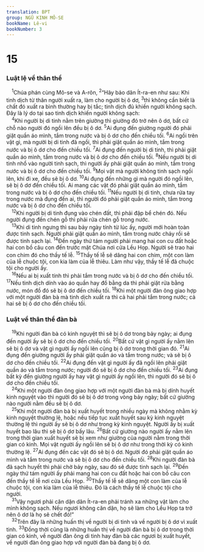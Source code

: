```yaml
---
translation: BPT
group: NGŨ KINH MÔ-SE
bookName: Lê-vi 
bookNumber: 3
---
```


<div class="title"><h1>15</h1><h3>Luật lệ về thân thể</h3></div>
<span class="verse le_15_1"> <sup>1</sup>Chúa phán cùng Mô-se và A-rôn,</span>
<span class="verse le_15_2"><sup>2</sup>“Hãy bảo dân Ít-ra-en như sau: Khi tinh dịch từ thân người xuất ra, làm cho người bị ô dơ,</span>
<span class="verse le_15_3"><sup>3</sup>thì không cần biết là chất đó xuất ra bình thường hay bị tắc; tinh dịch đủ khiến người không sạch. Đây là lý do tại sao tinh dịch khiến người không sạch:<br/></span>
<span class="verse le_15_4"> <sup>4</sup>Khi người bị di tinh nằm trên giường thì giường đó trở nên ô dơ, bất cứ chỗ nào người đó ngồi lên đều bị ô dơ.</span>
<span class="verse le_15_5"><sup>5</sup>Ai đụng đến giường người đó phải giặt quần áo mình, tắm trong nước và bị ô dơ cho đến chiều tối.</span>
<span class="verse le_15_6"><sup>6</sup>Ai ngồi trên vật gì, mà người bị di tinh đã ngồi, thì phải giặt quần áo mình, tắm trong nước và bị ô dơ cho đến chiều tối.</span>
<span class="verse le_15_7"><sup>7</sup>Ai đụng đến người bị di tinh, thì phải giặt quần áo mình, tắm trong nước và bị ô dơ cho đến chiều tối.</span>
<span class="verse le_15_8"><sup>8</sup>Nếu người bị di tinh nhổ vào người tinh sạch, thì người ấy phải giặt quần áo mình, tắm trong nước và bị ô dơ cho đến chiều tối.</span>
<span class="verse le_15_9"><sup>9</sup>Mọi vật mà người không tinh sạch ngồi lên, khi đi xe, đều sẽ bị ô dơ.</span>
<span class="verse le_15_10"><sup>10</sup>Ai đụng đến những gì mà người đó ngồi lên, sẽ bị ô dơ đến chiều tối. Ai mang các vật đó phải giặt quần áo mình, tắm trong nước và bị ô dơ cho đến chiều tối.</span>
<span class="verse le_15_11"><sup>11</sup>Nếu người bị di tinh, chưa rửa tay trong nước mà đụng đến ai, thì người đó phải giặt quần áo mình, tắm trong nước và bị ô dơ cho đến chiều tối.<br/></span>
<span class="verse le_15_12"> <sup>12</sup>Khi người bị di tinh đụng vào chén đất, thì phải đập bể chén đó. Nếu người đụng đến chén gỗ thì phải rửa chén gỗ trong nước.<br/></span>
<span class="verse le_15_13"> <sup>13</sup>Khi di tinh ngưng thì sau bảy ngày tính từ lúc ấy, người mới hoàn toàn được tinh sạch. Người phải giặt quần áo mình, tắm trong nước chảy rồi sẽ được tinh sạch lại.</span>
<span class="verse le_15_14"><sup>14</sup>Đến ngày thứ tám người phải mang hai con cu đất hoặc hai con bồ câu con đến trước mặt Chúa nơi cửa Lều Họp. Người sẽ trao hai con chim đó cho thầy tế lễ.</span>
<span class="verse le_15_15"><sup>15</sup>Thầy tế lễ sẽ dâng hai con chim, một con làm của lễ chuộc tội, con kia làm của lễ thiêu. Làm như vậy, thầy tế lễ đã chuộc tội cho người ấy.<br/></span>
<span class="verse le_15_16"> <sup>16</sup>Nếu ai bị xuất tinh thì phải tắm trong nước và bị ô dơ cho đến chiều tối.</span>
<span class="verse le_15_17"><sup>17</sup>Nếu tinh dịch dính vào áo quần hay đồ bằng da thì phải giặt rửa bằng nước, món đồ đó sẽ bị ô dơ đến chiều tối.</span>
<span class="verse le_15_18"><sup>18</sup>Khi một người đàn ông giao hợp với một người đàn bà mà tinh dịch xuất ra thì cả hai phải tắm trong nước; cả hai sẽ bị ô dơ cho đến chiều tối.<br/></span>
<div class="title"><h3>Luật về thân thể đàn bà</h3></div>
<span class="verse le_15_19"> <sup>19</sup>Khi người đàn bà có kinh nguyệt thì sẽ bị ô dơ trong bảy ngày; ai đụng đến người ấy sẽ bị ô dơ cho đến chiều tối.</span>
<span class="verse le_15_20"><sup>20</sup>Bất cứ vật gì người ấy nằm lên sẽ bị ô dơ và vật gì người ấy ngồi lên cũng bị ô dơ trong thời gian đó.</span>
<span class="verse le_15_21"><sup>21</sup>Ai đụng đến giường người ấy phải giặt quần áo và tắm trong nước; và sẽ bị ô dơ cho đến chiều tối.</span>
<span class="verse le_15_22"><sup>22</sup>Ai đụng đến vật gì người ấy đã ngồi lên phải giặt quần áo và tắm trong nước; người đó sẽ bị ô dơ cho đến chiều tối.</span>
<span class="verse le_15_23"><sup>23</sup>Ai đụng bất kỳ đến giường người ấy hay vật gì người ấy ngồi lên, thì người đó sẽ bị ô dơ cho đến chiều tối.<br/></span>
<span class="verse le_15_24"> <sup>24</sup>Khi một người đàn ông giao hợp với một người đàn bà mà bị dính huyết kinh nguyệt vào thì người đó sẽ bị ô dơ trong vòng bảy ngày; bất cứ giường nào người nằm đều sẽ bị ô dơ.<br/></span>
<span class="verse le_15_25"> <sup>25</sup>Khi một người đàn bà bị xuất huyết trong nhiều ngày mà không nhằm kỳ kinh nguyệt thường lệ, hoặc nếu tiếp tục xuất huyết sau kỳ kinh nguyệt thường lệ thì người ấy sẽ bị ô dơ như trong kỳ kinh nguyệt. Người ấy bị xuất huyết bao lâu thì sẽ bị ô dơ bấy lâu.</span>
<span class="verse le_15_26"><sup>26</sup>Bất cứ giường nào người ấy nằm lên trong thời gian xuất huyết sẽ bị xem như giường của người nằm trong thời gian có kinh. Mọi vật người ấy ngồi lên sẽ bị ô dơ như trong thời kỳ có kinh thường lệ.</span>
<span class="verse le_15_27"><sup>27</sup>Ai đụng đến các vật đó sẽ bị ô dơ. Người đó phải giặt quần áo mình và tắm trong nước và sẽ bị ô dơ cho đến chiều tối.</span>
<span class="verse le_15_28"><sup>28</sup>Khi người đàn bà đã sạch huyết thì phải chờ bảy ngày, sau đó sẽ được tinh sạch lại.</span>
<span class="verse le_15_29"><sup>29</sup>Đến ngày thứ tám người ấy phải mang hai con cu đất hoặc hai con bồ câu con đến thầy tế lễ nơi cửa Lều Họp.</span>
<span class="verse le_15_30"><sup>30</sup>Thầy tế lễ sẽ dâng một con làm của lễ chuộc tội, con kia làm của lễ thiêu. Đó là cách thầy tế lễ chuộc tội cho người.<br/></span>
<span class="verse le_15_31"> <sup>31</sup>Vậy ngươi phải căn dặn dân Ít-ra-en phải tránh xa những vật làm cho mình không sạch. Nếu ngươi không căn dặn, họ sẽ làm cho Lều Họp ta trở nên ô dơ là họ sẽ chết đó!”<br/></span>
<span class="verse le_15_32"> <sup>32</sup>Trên đây là những huấn thị về người bị di tinh và về người bị ô dơ vì xuất tinh.</span>
<span class="verse le_15_33"><sup>33</sup>Đồng thời cũng là những huấn thị về người đàn bà bị ô dơ trong thời gian có kinh, về người đàn ông di tinh hay đàn bà các ngươi bị xuất huyết, về người đàn ông giao hợp với người đàn bà đang bị ô dơ.<br/></span>
